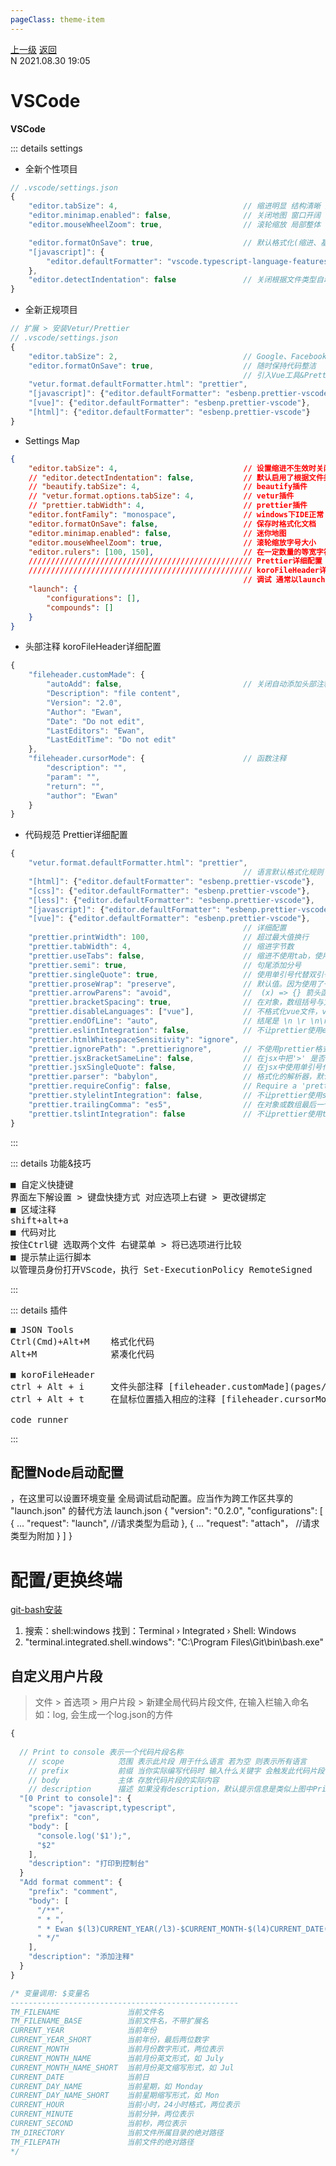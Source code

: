 ```yaml
---
pageClass: theme-item
---
```

<div class="extend-header">
    <div class="info">
        <div class="record">
            <a class="back" href="./">上一级</a>
            <a class="back" href="./">返回</a>
        </div>        
        <div class="mini">
            <span>N 2021.08.30 19:05</span>
        </div>
    </div>
    <div class="content"></div>
</div>
<div class="content-header">
<h1>VSCode</h1><strong>VSCode</strong>
</div>
<div class="static-content">


::: details settings
- 全新个性项目
```js
// .vscode/settings.json
{
    "editor.tabSize": 4,                            // 缩进明显 结构清晰 层次分明
    "editor.minimap.enabled": false,                // 关闭地图 窗口开阔
    "editor.mouseWheelZoom": true,                  // 滚轮缩放 局部整体

    "editor.formatOnSave": true,                    // 默认格式化(缩进、基础格式)                                                   
    "[javascript]": {
        "editor.defaultFormatter": "vscode.typescript-language-features"
    },
    "editor.detectIndentation": false               // 关闭根据文件类型自动设置TabSize
}
```

- 全新正规项目
```js
// 扩展 > 安装Vetur/Prettier
// .vscode/settings.json
{
    "editor.tabSize": 2,                            // Google、Facebook、Twitter似乎有这种趋势 语言如coffeescript、less/sass、dart等似乎是这个趋势
    "editor.formatOnSave": true,                    // 随时保持代码整洁
                                                    // 引入Vue工具&Prettier规范
    "vetur.format.defaultFormatter.html": "prettier",
    "[javascript]": {"editor.defaultFormatter": "esbenp.prettier-vscode"},
    "[vue]": {"editor.defaultFormatter": "esbenp.prettier-vscode"},
    "[html]": {"editor.defaultFormatter": "esbenp.prettier-vscode"}
}
```

- Settings Map
```json
{  
    "editor.tabSize": 4,                            // 设置缩进不生效时关闭editor.detectIndentation 插件设置优先,再不行应如下插件设置
    // "editor.detectIndentation": false,           // 默认启用了根据文件类型自动设置tabSize
    // "beautify.tabSize": 4,                       // beautify插件
    // "vetur.format.options.tabSize": 4,           // vetur插件
    // "prettier.tabWidth": 4,                      // prettier插件
    "editor.fontFamily": "monospace",               // windows下IDE正常："consolas"
    "editor.formatOnSave": false,                   // 保存时格式化文档
    "editor.minimap.enabled": false,                // 迷你地图
    "editor.mouseWheelZoom": true,                  // 滚轮缩放字号大小
    "editor.rulers": [100, 150],                    // 在一定数量的等宽字符后显示垂直标尺
    ////////////////////////////////////////////////// Prettier详细配置
    ////////////////////////////////////////////////// koroFileHeader详细配置
                                                    // 调试 通常以launch.json形式
    "launch": {
        "configurations": [],
        "compounds": []
    }
}
```

- 头部注释 koroFileHeader详细配置
```js
{
    "fileheader.customMade": {             
        "autoAdd": false,                           // 关闭自动添加头部注释
        "Description": "file content",
        "Version": "2.0",
        "Author": "Ewan",
        "Date": "Do not edit",
        "LastEditors": "Ewan",
        "LastEditTime": "Do not edit"
    },
    "fileheader.cursorMode": {                      // 函数注释
        "description": "",
        "param": "",
        "return": "",
        "author": "Ewan"
    }
}
```

- 代码规范 Prettier详细配置
```js
{    
    "vetur.format.defaultFormatter.html": "prettier",
                                                    // 语言默认格式化规则
    "[html]": {"editor.defaultFormatter": "esbenp.prettier-vscode"},
    "[css]": {"editor.defaultFormatter": "esbenp.prettier-vscode"},
    "[less]": {"editor.defaultFormatter": "esbenp.prettier-vscode"},
    "[javascript]": {"editor.defaultFormatter": "esbenp.prettier-vscode"},
    "[vue]": {"editor.defaultFormatter": "esbenp.prettier-vscode"}, 
                                                    // 详细配置
    "prettier.printWidth": 100,                     // 超过最大值换行
    "prettier.tabWidth": 4,                         // 缩进字节数
    "prettier.useTabs": false,                      // 缩进不使用tab，使用空格
    "prettier.semi": true,                          // 句尾添加分号
    "prettier.singleQuote": true,                   // 使用单引号代替双引号
    "prettier.proseWrap": "preserve",               // 默认值。因为使用了一些折行敏感型的渲染器（如GitHub comment）而按照markdown文本样式进行折行
    "prettier.arrowParens": "avoid",                //  (x) => {} 箭头函数参数只有一个时是否要有小括号。avoid：省略括号
    "prettier.bracketSpacing": true,                // 在对象，数组括号与文字之间加空格 "{ foo: bar }"
    "prettier.disableLanguages": ["vue"],           // 不格式化vue文件，vue文件的格式化单独设置
    "prettier.endOfLine": "auto",                   // 结尾是 \n \r \n\r auto
    "prettier.eslintIntegration": false,            // 不让prettier使用eslint的代码格式进行校验
    "prettier.htmlWhitespaceSensitivity": "ignore",
    "prettier.ignorePath": ".prettierignore",       // 不使用prettier格式化的文件填写在项目的.prettierignore文件中
    "prettier.jsxBracketSameLine": false,           // 在jsx中把'>' 是否单独放一行
    "prettier.jsxSingleQuote": false,               // 在jsx中使用单引号代替双引号
    "prettier.parser": "babylon",                   // 格式化的解析器，默认是babylon
    "prettier.requireConfig": false,                // Require a 'prettierconfig' to format prettier
    "prettier.stylelintIntegration": false,         // 不让prettier使用stylelint的代码格式进行校验
    "prettier.trailingComma": "es5",                // 在对象或数组最后一个元素后面是否加逗号（在ES5中加尾逗号）
    "prettier.tslintIntegration": false             // 不让prettier使用tslint的代码格式进行校验
}

```
:::

::: details 功能&技巧
<pre>
■ 自定义快捷键
界面左下解设置 > 键盘快捷方式 对应选项上右键 > 更改键绑定
■ 区域注释
shift+alt+a
■ 代码对比
按住Ctrl键 选取两个文件 右键菜单 > 将已选项进行比较
■ 提示禁止运行脚本
以管理员身份打开VScode，执行 Set-ExecutionPolicy RemoteSigned
</pre>
:::

::: details 插件
<pre>
■ JSON Tools
Ctrl(Cmd)+Alt+M    格式化代码
Alt+M              紧凑化代码

■ koroFileHeader
ctrl + Alt + i     文件头部注释 [fileheader.customMade](pages/tools/vscode.md?id=settings)
ctrl + Alt + t     在鼠标位置插入相应的注释 [fileheader.cursorMode](pages/tools/vscode.md?id=settings)

code runner
</pre>
:::




## 配置Node启动配置
，在这里可以设置环境变量
全局调试启动配置。应当作为跨工作区共享的 \"launch.json\" 的替代方法
launch.json
{
 "version": "0.2.0",
 "configurations": [
  {
   ...
   "request": "launch", //请求类型为启动 
  },
  {
  ...
   "request": "attach"， //请求类型为附加 
  }
 ]
}


# 配置/更换终端
[git-bash安装](../git/)
1. 搜索：shell:windows 找到：Terminal › Integrated › Shell: Windows
2. "terminal.integrated.shell.windows": "C:\\Program Files\\Git\\bin\\bash.exe"

## 自定义用户片段
> 文件 > 首选项 > 用户片段 > 新建全局代码片段文件, 在输入栏输入命名如：log, 会生成一个log.json的方件
```js
{
  
  // Print to console 表示一个代码片段名称
	// scope            范围 表示此片段 用于什么语言 若为空 则表示所有语言
	// prefix           前缀 当你实际编写代码时 输入什么关键字 会触发此代码片段 如 con
	// body             主体 存放代码片段的实际内容
	// description      描述 如果没有description，默认提示信息是类似上图中Print to console一样的信息
  "[0 Print to console]": {
    "scope": "javascript,typescript",
    "prefix": "con",
    "body": [
      "console.log('$1');",
      "$2"
    ],
    "description": "打印到控制台"
  }
  "Add format comment": {
    "prefix": "comment",
    "body": [
      "/**",
      " * ",
      " * Ewan $(l3)CURRENT_YEAR(/l3)-$CURRENT_MONTH-$(l4)CURRENT_DATE(/l4) $CURRENT_HOUR:$(l5)CURRENT_MINUTE(/l5)",
      " */"
    ],
    "description": "添加注释"
  }
}

/* 变量调用: $变量名
---------------------------------------------------
TM_FILENAME               当前文件名
TM_FILENAME_BASE          当前文件名，不带扩展名
CURRENT_YEAR              当前年份
CURRENT_YEAR_SHORT        当前年份，最后两位数字
CURRENT_MONTH             当前月份数字形式，两位表示
CURRENT_MONTH_NAME        当前月份英文形式，如 July
CURRENT_MONTH_NAME_SHORT  当前月份英文缩写形式，如 Jul
CURRENT_DATE              当前日
CURRENT_DAY_NAME          当前星期，如 Monday
CURRENT_DAY_NAME_SHORT    当前星期缩写形式，如 Mon
CURRENT_HOUR              当前小时，24小时格式，两位表示
CURRENT_MINUTE            当前分钟，两位表示
CURRENT_SECOND            当前秒，两位表示
TM_DIRECTORY              当前文件所属目录的绝对路径
TM_FILEPATH               当前文件的绝对路径
*/
```


</div>